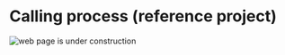 # Calling process (reference project)

![web page is under construction](https://docimages.blob.core.chinacloudapi.cn/images/commingsoon20210514.jpg)

